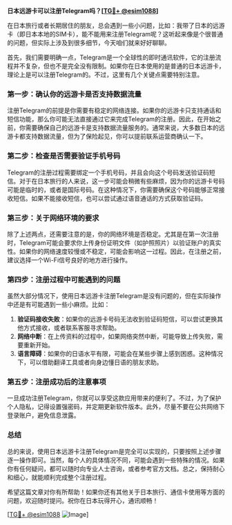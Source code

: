 **日本远游卡可以注册Telegram吗？[[TG💪+ @esim1088](https://t.me/s/esim1088)]**

在日本旅行或者长期居住的朋友，总会遇到一些小问题，比如：我带了日本的远游卡（即日本本地的SIM卡），能不能用来注册Telegram呢？这听起来像是个很普通的问题，但实际上涉及到很多细节，今天咱们就来好好聊聊。

首先，我们需要明确一点，Telegram是一个全球性的即时通讯软件，它的注册流程并不复杂，但也不是完全没有限制。如果你在日本使用的是普通的日本远游卡，理论上是可以注册Telegram的。不过，这里有几个关键点需要特别注意。

### **第一步：确认你的远游卡是否支持数据流量**

注册Telegram的前提是你需要有稳定的网络连接。如果你的远游卡只支持通话和短信功能，那么你可能无法直接通过它来完成Telegram的注册。因此，在开始之前，你需要确保自己的远游卡是支持数据流量服务的。通常来说，大多数日本的远游卡都支持数据流量，但为了保险起见，你可以提前联系运营商确认一下。

### **第二步：检查是否需要验证手机号码**

Telegram的注册过程需要绑定一个手机号码，并且会向这个号码发送验证码短信。对于在日本旅行的人来说，这一步可能会稍微有些麻烦，因为你的远游卡号码可能是临时的，或者是国际号码。在这种情况下，你需要确保这个号码能够正常接收短信。如果不能接收短信，也可以尝试通过语音通话的方式获取验证码。

### **第三步：关于网络环境的要求**

除了上述两点，还需要注意的是，你的网络环境是否稳定。尤其是在第一次注册时，Telegram可能会要求你上传身份证明文件（如护照照片）以验证账户的真实性。如果你的网络速度较慢或不稳定，可能会影响这一过程。因此，在注册之前，建议选择一个Wi-Fi信号良好的地方进行操作。

### **第四步：注册过程中可能遇到的问题**

虽然大部分情况下，使用日本远游卡注册Telegram是没有问题的，但在实际操作中还是有可能遇到一些小麻烦。比如：

1. **验证码接收失败**：如果你的远游卡号码无法收到验证码短信，可以尝试更换其他方式接收，或者联系客服寻求帮助。
2. **网络中断**：在上传资料的过程中，如果网络突然中断，可能导致上传失败，需要重新开始。
3. **语言障碍**：如果你的日语水平有限，可能会在某些步骤上感到困惑。这种情况下，可以借助翻译工具或者向身边懂日语的朋友求助。

### **第五步：注册成功后的注意事项**

一旦成功注册Telegram，你就可以享受这款应用带来的便利了。不过，为了保护个人隐私，记得设置强密码，并定期更新软件版本。此外，尽量不要在公共网络下登录账户，避免信息泄露。

### **总结**

总的来说，使用日本远游卡注册Telegram是完全可以实现的，只要按照上述步骤逐一操作即可。当然，每个人的具体情况不同，可能会遇到一些特殊的情况。如果你有任何疑问，都可以随时向专业人士咨询，或者参考官方文档。总之，保持耐心和细心，就能顺利完成整个注册过程。

希望这篇文章对你有所帮助！如果你还有其他关于日本旅行、通信卡使用等方面的问题，欢迎随时提问。祝你在日本玩得开心，通讯顺畅！

[[TG💪+ @esim1088](https://t.me/s/esim1088) ![Image](https://i.postimg.cc/4NQfJmqS/Snipaste-2025-05-13-00-14-12.png)]